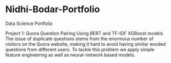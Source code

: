 # Nidhi-Bodar-Portfolio
Data Science Portfolio

Project 1: Quora Question Pairing Using BERT and TF-IDF XGBoost models
The issue of duplicate questions stems from the enormous number of visitors on the Quora website, making it hard to avoid having similar worded questions from different users. 
To tackle this problem we apply simple feature engineering as well as neural-network based models.
